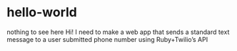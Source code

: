 # hello-world
nothing to see here
Hi!
I need to make a web app that sends a standard text message to a user submitted phone number using Ruby+Twilio’s API
